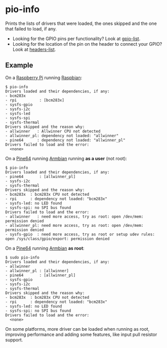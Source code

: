 # pio-info

Prints the lists of drivers that were loaded, the ones skipped and the one that
failed to load, if any.

* Looking for the GPIO pins per functionality? Look at
  [gpio-list](../gpio-list).
* Looking for the location of the pin on the header to connect your GPIO? Look
  at [headers-list](../headers-list).


## Example

On a [Raspberry Pi](https://www.raspberrypi.org/) running
[Raspbian](https://raspbian.org/):

    $ pio-info
    Drivers loaded and their dependencies, if any:
    - bcm283x
    - rpi          : [bcm283x]
    - sysfs-gpio
    - sysfs-i2c
    - sysfs-led
    - sysfs-spi
    - sysfs-thermal
    Drivers skipped and the reason why:
    - allwinner   : Allwinner CPU not detected
    - allwinner_pl: dependency not loaded: "allwinner"
    - pine64      : dependency not loaded: "allwinner_pl"
    Drivers failed to load and the error:
      <none>

On a [Pine64](https://www.pine64.org/) running [Armbian](http://armbian.com)
running **as a user** (not root):

    $ pio-info
    Drivers loaded and their dependencies, if any:
    - pine64       : [allwinner_pl]
    - sysfs-i2c
    - sysfs-thermal
    Drivers skipped and the reason why:
    - bcm283x  : bcm283x CPU not detected
    - rpi      : dependency not loaded: "bcm283x"
    - sysfs-led: no LED found
    - sysfs-spi: no SPI bus found
    Drivers failed to load and the error:
    - allwinner   : need more access, try as root: open /dev/mem: permission denied
    - allwinner_pl: need more access, try as root: open /dev/mem: permission denied
    - sysfs-gpio  : need more access, try as root or setup udev rules: open /sys/class/gpio/export: permission denied

On a [Pine64](https://www.pine64.org/) running [Armbian](http://armbian.com) **as
root**:

    $ sudo pio-info
    Drivers loaded and their dependencies, if any:
    - allwinner
    - allwinner_pl : [allwinner]
    - pine64       : [allwinner_pl]
    - sysfs-gpio
    - sysfs-i2c
    - sysfs-thermal
    Drivers skipped and the reason why:
    - bcm283x  : bcm283x CPU not detected
    - rpi      : dependency not loaded: "bcm283x"
    - sysfs-led: no LED found
    - sysfs-spi: no SPI bus found
    Drivers failed to load and the error:
      <none>

On some platforms, more driver can be loaded when running as root, improving
performance and adding some features, like input pull resistor support.
